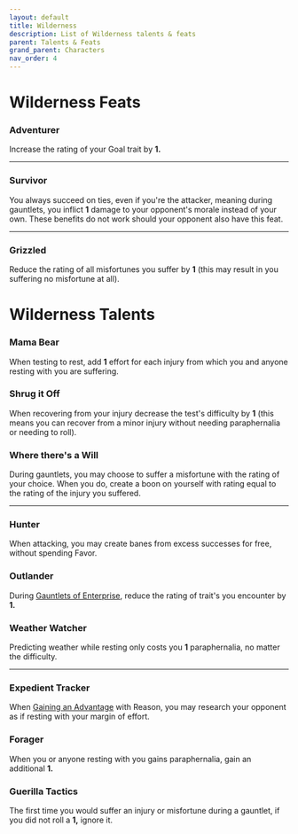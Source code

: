 ```yaml
---
layout: default
title: Wilderness
description: List of Wilderness talents & feats
parent: Talents & Feats
grand_parent: Characters
nav_order: 4
---
```


# Wilderness Feats

### Adventurer

Increase the rating of your Goal trait by **1.**

---

### Survivor

You always succeed on ties, even if you're the attacker, meaning during gauntlets, you inflict **1** damage to your opponent's morale instead of your own. These benefits do not work should your opponent also have this feat.

---

### Grizzled

Reduce the rating of all misfortunes you suffer by **1** (this may result in you suffering no misfortune at all).




# Wilderness Talents

### Mama Bear

When testing to rest, add **1** effort for each injury from which you and anyone resting with you are suffering.

### Shrug it Off

When recovering from your injury decrease the test's difficulty by **1** (this means you can recover from a minor injury without needing paraphernalia or needing to roll).

### Where there's a Will

During gauntlets, you may choose to suffer a misfortune with the rating of your choice. When you do, create a boon on yourself with rating equal to the rating of the injury you suffered.

---

### Hunter

When attacking, you may create banes from excess successes for free, without spending Favor.

### Outlander

During [Gauntlets of Enterprise](../../playing-the-game/gauntlets#gauntlet-of-enterprise), reduce the rating of trait's you encounter by **1.**

### Weather Watcher

Predicting weather while resting only costs you **1** paraphernalia, no matter the difficulty.

---

### Expedient Tracker

When [Gaining an Advantage](../../playing-the-game/gauntlets#gaining-an-advantage) with Reason, you may research your opponent as if resting with your margin of effort.

### Forager

When you or anyone resting with you gains paraphernalia, gain an additional **1.**

### Guerilla Tactics

The first time you would suffer an injury or misfortune during a gauntlet, if you did not roll a **1,** ignore it.
